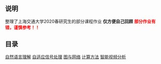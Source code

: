 ## <font face="楷体">说明</font>

整理了上海交通大学2020春研究生的部分课程作业
**仅方便自己回顾**
<font color='red'>**部分作业有错，谨慎参考！！**</font>

## <font face="楷体">目录</font>

[自然语言理解]()
[自适应信号处理]()
[图与网络]()
[计算方法]()
[智能视频分析]()